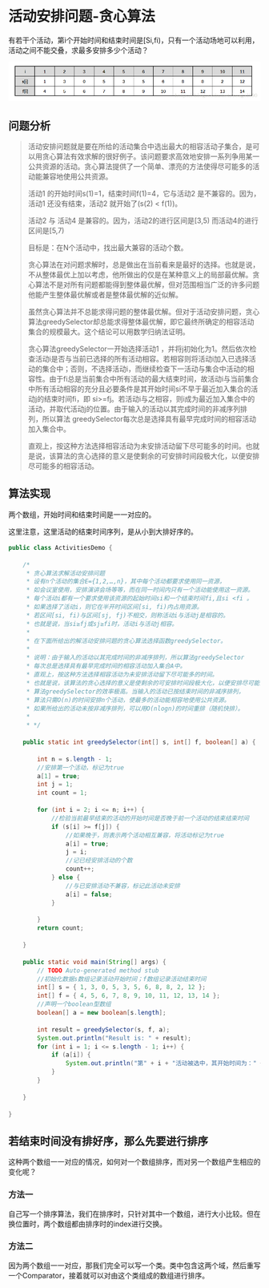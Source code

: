 # 活动安排问题-贪心算法

有若干个活动，第i个开始时间和结束时间是[Si,fi)，只有一个活动场地可以利用，活动之间不能交叠，求最多安排多少个活动？

![活动安排](../Image/活动安排问题.png "活动安排问题")

## 问题分析

> 活动安排问题就是要在所给的活动集合中选出最大的相容活动子集合，是可以用贪心算法有效求解的很好例子。该问题要求高效地安排一系列争用某一公共资源的活动。贪心算法提供了一个简单、漂亮的方法使得尽可能多的活动能兼容地使用公共资源。
>
> 活动1 的开始时间s(1)=1，结束时间f(1)=4，它与活动2 是不兼容的。因为，活动1 还没有结束，活动2 就开始了(s(2) < f(1))。
>
> 活动2 与 活动4 是兼容的。因为，活动2的进行区间是[3,5) 而活动4的进行区间是[5,7)
>
> 目标是：在N个活动中，找出最大兼容的活动个数。
>
> 贪心算法在对问题求解时，总是做出在当前看来是最好的选择。也就是说，不从整体最优上加以考虑，他所做出的仅是在某种意义上的局部最优解。贪心算法不是对所有问题都能得到整体最优解，但对范围相当广泛的许多问题他能产生整体最优解或者是整体最优解的近似解。
>
> 虽然贪心算法并不总能求得问题的整体最优解。但对于活动安排问题，贪心算法greedySelector却总能求得整体最优解，即它最终所确定的相容活动集合的规模最大。这个结论可以用数学归纳法证明。
> 
> 贪心算法greedySelector一开始选择活动1 ，并将j初始化为1。然后依次检查活动i是否与当前已选择的所有活动相容。若相容则将活动i加入已选择活动的集合中；否则，不选择活动i，而继续检查下一活动与集合中活动的相容性。由于fi总是当前集合中所有活动的最大结束时间，故活动i与当前集合中所有活动相容的充分且必要条件是其开始时间si不早于最近加入集合的活动j的结束时间fi，即 si>=fj。若活动i与之相容，则i成为最近加入集合中的活动，并取代活动j的位置。由于输入的活动以其完成时间的非减序列排列，所以算法 greedySelector每次总是选择具有最早完成时间的相容活动加入集合中。
>
> 直观上，按这种方法选择相容活动为未安排活动留下尽可能多的时间。也就是说，该算法的贪心选择的意义是使剩余的可安排时间段极大化，以便安排尽可能多的相容活动。

## 算法实现

两个数组，开始时间和结束时间是一一对应的。

这里注意，这里活动的结束时间序列，是从小到大排好序的。

```Java
public class ActivitiesDemo {

    /*
     * 贪心算法求解活动安排问题
     * 设有n个活动的集合E={1,2,…,n}，其中每个活动都要求使用同一资源，
     * 如会议室使用，安排演讲会场等等，而在同一时间内只有一个活动能使用这一资源。
     * 每个活动i都有一个要求使用该资源的起始时间si和一个结束时间fi,且si <fi 。
     * 如果选择了活动i，则它在半开时间区间[si, fi)内占用资源。
     * 若区间[si, fi)与区间[sj, fj)不相交，则称活动i与活动j是相容的。
     * 也就是说，当si≥fj或sj≥fi时，活动i与活动j相容。  
     * 
     * 在下面所给出的解活动安排问题的贪心算法选择函数greedySelector。
     * 
     * 说明：由于输入的活动以其完成时间的非减序排列，所以算法greedySelector
     * 每次总是选择具有最早完成时间的相容活动加入集合A中。
     * 直观上，按这种方法选择相容活动为未安排活动留下尽可能多的时间。
     * 也就是说，该算法的贪心选择的意义是使剩余的可安排时间段极大化，以便安排尽可能多的相容活动。
     * 算法greedySelector的效率极高。当输入的活动已按结束时间的非减序排列，
     * 算法只需O(n)的时间安排n个活动，使最多的活动能相容地使用公共资源。
     * 如果所给出的活动未按非减序排列，可以用O(nlogn)的时间重排（随机快排）。
     * 
     * */

    public static int greedySelector(int[] s, int[] f, boolean[] a) {

        int n = s.length - 1;
        //安排第一个活动，标记为true
        a[1] = true;
        int j = 1;
        int count = 1;

        for (int i = 2; i <= n; i++) {
            //检验当前最早结束的活动的开始时间是否晚于前一个活动的结束结束时间
            if (s[i] >= f[j]) {
                //如果晚于，则表示两个活动相互兼容，将活动标记为true
                a[i] = true;
                j = i;
                //记已经安排活动的个数
                count++;
            } else {
                //与已安排活动不兼容，标记此活动未安排
                a[i] = false;
            }

        }
        return count;

    }

    public static void main(String[] args) {
        // TODO Auto-generated method stub
        //初始化数据s数组记录活动开始时间；f数组记录活动结束时间
        int[] s = { 1, 3, 0, 5, 3, 5, 6, 8, 8, 2, 12 };
        int[] f = { 4, 5, 6, 7, 8, 9, 10, 11, 12, 13, 14 };
        //声明一个boolean型数组
        boolean[] a = new boolean[s.length];

        int result = greedySelector(s, f, a);
        System.out.println("Result is: " + result);
        for (int i = 1; i <= s.length - 1; i++) {
            if (a[i]) {
                System.out.println("第" + i + "活动被选中，其开始时间为：" + s[i] + "，结束时间为：" + f[i]);
            }
        }

    }

}
```

## 若结束时间没有排好序，那么先要进行排序

这种两个数组一一对应的情况，如何对一个数组排序，而对另一个数组产生相应的变化呢？

### 方法一

自己写一个排序算法，我们在排序时，只针对其中一个数组，进行大小比较。但在换位置时，两个数组都由排序时的index进行交换。

### 方法二

因为两个数组一一对应，那我们完全可以写一个类。类中包含这两个域，然后重写一个Comparator，接着就可以对由这个类组成的数组进行排序。